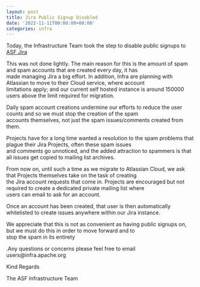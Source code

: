 ```yaml
---
layout: post
title: Jira Public Signup Disabled
date: '2022-11-11T00:00:00+00:00'
categories: infra
---
```

<p>Today, the Infrastructure Team took the step to disable public signups to <a href="https://issues.apache.org/jira" target="_blank">ASF Jira</a><br></p><p>This was not done lightly. The main reason for this is the amount of spam and spam accounts that are created every day, it has<br>made managing Jira a big effort. In addition, Infra are planning with Atlassian to move to their Cloud service, where account<br>limitations apply; and our current self hosted instance is around 150000 users above the limit required for migration.</p><p>Daily spam account creations undermine our efforts to reduce the user counts and so we must stop the creation of the spam <br>accounts themselves, not just the spam issues/comments created from them.</p><p>Projects have for a long time wanted a resolution to the spam problems that plague their Jira Projects, often these spam issues<br>and comments go unnoticed, and the added attraction to spammers is that all issues get copied to mailing list archives.</p><p>From now on, until such a time as we migrate to Atlassian Cloud, we ask that Projects themselves take on the task of creating<br>the Jira account requests that come in. Projects are encouraged but not required to create a dedicated private mailing list where<br>users can email to ask for an account.</p><p>Once an account has been created, that user is then automatically whitelisted to create issues anywhere within our Jira instance.</p><p>We appreciate that this is not as convenient as having public signups on, but we must do this in order to move forward and to <br>stop the spam in its entirety</p><p>.Any questions or concerns please feel free to email users@infra.apache.org</p><p>Kind Regards</p><p>The ASF Infrastructure Team<br></p><p><br></p>
